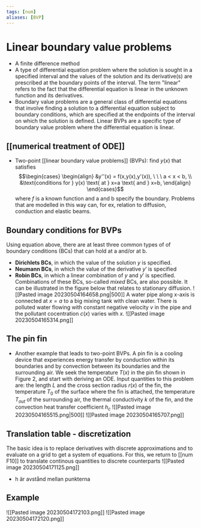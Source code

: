 ```yaml
---
tags: [num]
aliases: [BVP]
---
```

# Linear boundary value problems
- A finite difference method
- A type of differential equation problem where the solution is sought in a specified interval and the values of the solution and its derivative(s) are prescribed at the boundary points of the interval. The term "linear" refers to the fact that the differential equation is linear in the unknown function and its derivatives.
- Boundary value problems are a general class of differential equations that involve finding a solution to a differential equation subject to boundary conditions, which are specified at the endpoints of the interval on which the solution is defined. Linear BVPs are a specific type of boundary value problem where the differential equation is linear.

## [[numerical treatment of ODE]]

- Two-point [[linear boundary value problems]] (BVPs): find $y(x)$ that satisfies $$\begin{cases} \begin{align} &y''(x) = f(x,y(x),y'(x)), \ \ \ a < x < b, \\ &\text{conditions for } y(x) \text{ at } x=a \text{ and } x=b, \end{align} \end{cases}$$where $f$ is a known function and a and b specify the boundary. Problems that are modelled in this way can, for ex, relation to diffusion, conduction and elastic beams.

## Boundary conditions for BVPs
Using equation above, there are at least three common types of of boundary conditions (BCs) that can hold at a and/or at b.
- **Dirichlets BCs**, in which the value of the solution $y$ is specified.
- **Neumann BCs**, in which the value of the derivative $y'$ is specified
- **Robin BCs**, in which a linear combination of $y$ and $y'$ is specified.
Combinations of these BCs, so-called *mixed* BCs, are also possible. It can be illustrated in the figure below that relates to stationary diffusion. 
![[Pasted image 20230504164658.png|500]]
A water pipe along x-axis is connected at $x=a$ to a big mixing tank with clean water. There is polluted water flowing with constant negative velocity $v$ in the pipe and the pollutant cocentration $c(x)$ varies with $x$. 
![[Pasted image 20230504165314.png]]

## The pin fin
- Another example that leads to two-point BVPs.
A pin fin is a cooling device that experiences energy transfer by conduction within its boundaries and by convection between its boundaries and the surrounding air. We seek the temperature $T(x)$ in the pin fin shown in Figure 2, and start with deriving an ODE. Input quantities to this problem are: the length $L$ and the cross section radius $r(x)$ of the fin, the temperature $T_{0}$ of the surface where the fin is attached, the temperature $T_{out}$ of the surrounding air, the thermal conductivity $k$ of the fin, and the convection heat transfer coefficient $h_{c}$
![[Pasted image 20230504165515.png|500]]
![[Pasted image 20230504165707.png]]

## Translation table - discretization
The basic idea is to replace derivatives with discrete approximations and to evaluate on a grid to get a system of equations. For this, we return to [[num F10]] to translate continous quantities to discrete counterparts
![[Pasted image 20230504171125.png]]
- h är avstånd mellan punkterna
## Example 
![[Pasted image 20230504172103.png]]
![[Pasted image 20230504172120.png]]

